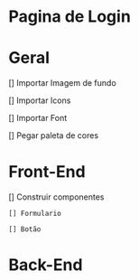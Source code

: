 # Pagina de Login

# Geral

[] Importar Imagem de fundo

[] Importar Icons

[] Importar Font

[] Pegar paleta de cores

# Front-End

[] Construir componentes

    [] Formulario

    [] Botão

# Back-End
